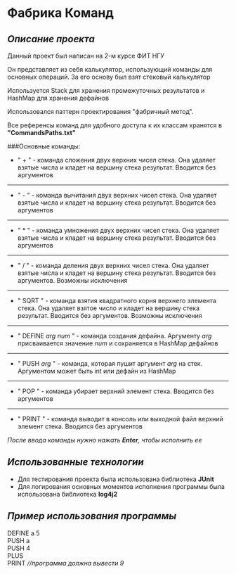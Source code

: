 Фабрика Команд
=

***Описание проекта***
-
Данный проект был написан на 2-м курсе ФИТ НГУ

Он представляет из себя калькулятор, использующий команды для основных операций. 
За его основу был взят стековый калькулятор

Используется Stack для хранения промежуточных результатов и 
HashMap для хранения дефайнов

Использовался паттерн проектирования "фабричный метод".

Все референсы команд для удобного доступа к их классам хранятся в 
**"CommandsPaths.txt"**

###Основные команды: 

* " + " - команда сложения двух верхних чисел стека. 
Она удаляет взятые числа и кладет на вершину стека результат. 
Вводится без аргументов
---
* " - " - команда вычитания двух верхних чисел стека. 
Она удаляет взятые числа и кладет на вершину стека результат. 
Вводится без аргументов
---
* " * " - команда умножения двух верхних чисел стека. 
Она удаляет взятые числа и кладет на вершину стека результат. 
Вводится без аргументов
---
* " / " - команда деления двух верхних чисел стека. 
Она удаляет взятые числа и кладет на вершину стека результат.
Вводится без аргументов. Возможны исключения
---
* " SQRT " - команда взятия квадратного корня верхнего элемента стека.
  Она удаляет взятое число и кладет на вершину стека результат.
  Вводится без аргументов. Возможны исключения
---
* " DEFINE *arg* *num* " - команда создания дефайна. 
Аргументу *arg* присваивается значение *num* и сохраняется в HashMap дефайнов
---
* " PUSH *arg* " - команда, которая пушит аргумент *arg* на стек. 
Аргументом может быть int или дефайн из HashMap
---
* " POP " - команда убирает верхний элемент стека. Вводится без аргументов
---
* " PRINT " - команда выводит в консоль или выходной файл верхний элемент стека.
Вводится без аргументов

*После ввода команды нужно нажать **Enter**, чтобы исполнить ее*


***Использованные технологии***
-
* Для тестирования проекта была использована библиотека **JUnit**
* Для логирования основных моментов исполнения программы была использована
библиотека **log4j2**


***Пример использования программы***
-
DEFINE a 5 <br>
PUSH a <br>
PUSH 4 <br>
PLUS <br>
PRINT *//программа должна вывести 9* <br>